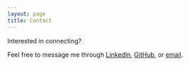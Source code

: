 ```yaml
---
layout: page
title: Contact
---
```


Interested in connecting?

Feel free to message me through [LinkedIn](https://www.linkedin.com/in/shakeelrao79/), [GitHub](https://github.com/shakeelrao), or <a href="mailto:shakeelrao79@gmail.com?">email</a>.
